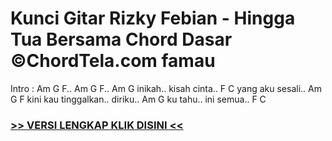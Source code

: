 
 # Kunci Gitar Rizky Febian - Hingga Tua Bersama Chord Dasar ©ChordTela.com famau


Intro : Am G F.. Am G F.. Am G inikah.. kisah cinta.. F C yang aku sesali.. Am G F kini kau tinggalkan.. diriku.. Am G ku tahu.. ini semua.. F C

###  <a href="https://shortlighzx.web.app?sq=Kunci Gitar Rizky Febian - Hingga Tua Bersama Chord Dasar ©ChordTela.com"> >> VERSI LENGKAP KLIK DISINI << </a>
